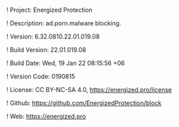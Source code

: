 ! Project: Energized Protection

! Description: ad.porn.malware blocking.

! Version: 6.32.0810.22.01.019.08

! Build Version: 22.01.019.08

! Build Date: Wed, 19 Jan 22 08:15:56 +06

! Version Code: 0190815

! License: CC BY-NC-SA 4.0, https://energized.pro/license

! Github: https://github.com/EnergizedProtection/block

! Web: https://energized.pro
